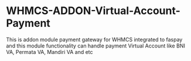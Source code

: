 # WHMCS-ADDON-Virtual-Account-Payment
This is addon module payment gateway for WHMCS integrated to faspay and this module functionality can handle payment Virtual Account like BNI VA, Permata VA, Mandiri VA and etc
